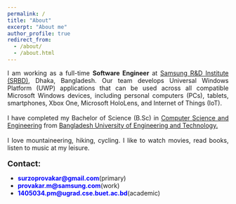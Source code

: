 ```yaml
---
permalink: /
title: "About"
excerpt: "About me"
author_profile: true
redirect_from: 
  - /about/
  - /about.html
---
```

<div style="text-align: justify">
I am working as a full-time <b>Software Engineer</b> at <a href = "https://research.samsung.com/srbd" target="_blank"> Samsung R&D Institute (SRBD)</a>, Dhaka, Bangladesh. Our team develops Universal Windows Platform (UWP) applications that can be used across all compatible Microsoft Windows devices, including personal computers (PCs), tablets, smartphones, Xbox One, Microsoft HoloLens, and Internet of Things (IoT). <br><br>
I have completed my Bachelor of Science (B.Sc) in <a href = "https://cse.buet.ac.bd/" target="_blank" rel="noopener noreferrer">Computer Science and Engineering</a> from <a href = "https://www.buet.ac.bd/web/" target="_blank" rel="noopener noreferrer">Bangladesh University of Engineering and Technology.</a> <br><br>
I love mountaineering, hiking, cycling. I like to watch movies, read books, listen to music at my leisure.<br> <br>
</div>
<font size = "+1.5"> <b>Contact:</b> </font> 
<ul>
  <li><font color = "blue"><b>surzoprovakar@gmail.com</b></font>(primary)</li>
  <li><font color = "blue"><b>provakar.m@samsung.com</b></font>(work)</li>
  <li><font color = "blue"><b>1405034.pm@ugrad.cse.buet.ac.bd</b></font>(academic)</li>
</ul>

